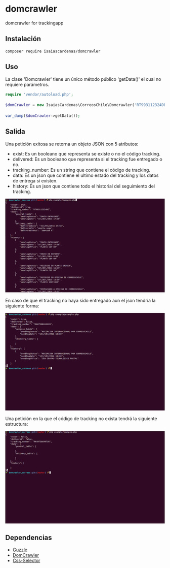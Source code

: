 # domcrawler

domcrawler for trackingapp

## Instalación

```
composer require isaiascardenas/domcrawler
```

## Uso

La clase 'Domcrawler' tiene un único método público 'getData()' el cual no requiere parámetros.

```php
require 'vendor/autoload.php';

$domCrawler = new IsaiasCardenas\CorreosChile\Domcrawler('RT993112324DE');

var_dump($domCrawler->getData());
```

## Salida

Una petición exitosa se retorna un objeto JSON con 5 atributos:

* exist: Es un booleano que representa se existe o no el código tracking.
* delivered: Es un booleano que representa si el tracking fue entregado o no.
* tracking_number: Es un string que contiene el código de tracking.
* data: Es un json que contiene el ultimo estado del tracking y los datos de entrega si existen.
* history: Es un json que contiene todo el historial del seguimiento del tracking.

![Output](/screenshots/output1.png?raw=true "Sii respuesta")

En caso de que el tracking no haya sido entregado aun el json tendría la siguiente forma:

![Output](/screenshots/output2.png?raw=true "Sii respuesta")

Una petición en la que el código de tracking no exista tendrá la siguiente estructura:

![Output](/screenshots/output3.png?raw=true "Sii respuesta")


## Dependencias

* [Guzzle](https://github.com/guzzle/guzzle)
* [DomCrawler](https://github.com/symfony/DomCrawler)
* [Css-Selector](https://github.com/symfony/css-selector)
